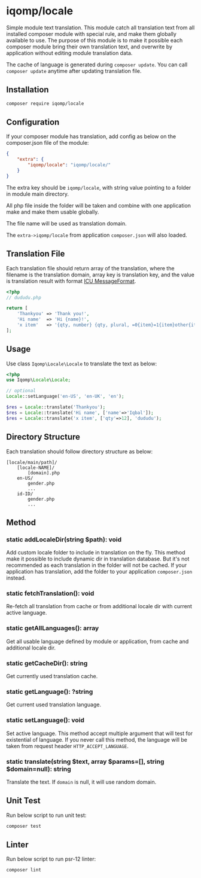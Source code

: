 # iqomp/locale

Simple module text translation. This module catch all translation text from all
installed composer module with special rule, and make them globally available to
use. The purpose of this module is to make it possible each composer module bring
their own translation text, and overwrite by application without editing module
translation data.

The cache of language is generated during `composer update`. You can call
`composer update` anytime after updating translation file.

## Installation

```bash
composer require iqomp/locale
```

## Configuration

If your composer module has translation, add config as below on the composer.json
file of the module:

```json
{
    "extra": {
        "iqomp/locale": "iqomp/locale/"
    }
}
```

The extra key should be `iqomp/locale`, with string value pointing to a folder in
module main directory.

All php file inside the folder will be taken and combine with one application make
and make them usable globally.

The file name will be used as translation domain.

The `extra->iqomp/locale` from application `composer.json` will also loaded.

## Translation File

Each translation file should return array of the translation, where the filename
is the translation domain, array key is translation key, and the value is translation
result with format [ICU MessageFormat](https://www.php.net/manual/en/class.messageformatter.php).

```php
<?php
// dududu.php

return [
    'Thankyou' => 'Thank you!',
    'Hi name'  => 'Hi {name}!',
    'x item'   => '{qty, number} {qty, plural, =0{item}=1{item}other{items}}'
];
```

## Usage

Use class `Iqomp\Locale\Locale` to translate the text as below:

```php
<?php
use Iqomp\Locale\Locale;

// optional
Locale::setLanguage('en-US', 'en-UK', 'en');

$res = Locale::translate('Thankyou');
$res = Locale::translate('Hi name', ['name'=>'Iqbal']);
$res = Locale::translate('x item', ['qty'=>12], 'dududu');
```

## Directory Structure

Each translation should follow directory structure as below:

```
[locale/main/path]/
    [locale-NAME]/
        [domain].php
    en-US/
        gender.php
        ...
    id-ID/
        gender.php
        ...
```

## Method

### static addLocaleDir(string $path): void

Add custom locale folder to include in translation on the fly. This method make
it possible to include dynamic dir in translation database. But it's not recommended
as each translation in the folder will not be cached. If your application has
translation, add the folder to your application `composer.json` instead.

### static fetchTranslation(): void

Re-fetch all translation from cache or from additional locale dir with current
active language.

### static getAllLanguages(): array

Get all usable language defined by module or application, from cache and additional
locale dir.

### static getCacheDir(): string

Get currently used translation cache.

### static getLanguage(): ?string

Get current used translation language.

### static setLanguage(): void

Set active language. This method accept multiple argument that will test for
existential of language. If you never call this method, the language will be taken
from request header `HTTP_ACCEPT_LANGUAGE`.

### static translate(string $text, array $params=[], string $domain=null): string

Translate the text. If `domain` is null, it will use random domain.


## Unit Test

Run below script to run unit test:

```bash
composer test
```

## Linter

Run below script to run psr-12 linter:

```php
composer lint
```
